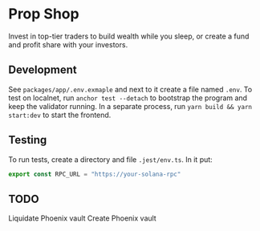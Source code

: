 # Prop Shop

Invest in top-tier traders to build wealth while you sleep,
or create a fund and profit share with your investors.

## Development

See `packages/app/.env.exmaple` and next to it create a file named `.env`.
To test on localnet, run `anchor test --detach` to bootstrap the program and keep the validator running.
In a separate process, run `yarn build && yarn start:dev` to start the frontend.

## Testing

To run tests, create a directory and file `.jest/env.ts`.
In it put:

```typescript
export const RPC_URL = "https://your-solana-rpc"
```

## TODO

Liquidate Phoenix vault
Create Phoenix vault